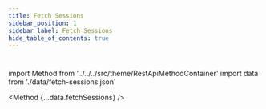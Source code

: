 ```yaml
---
title: Fetch Sessions 
sidebar_position: 1
sidebar_label: Fetch Sessions
hide_table_of_contents: true
---
```


#

import Method from '../../../src/theme/RestApiMethodContainer'
import data from './data/fetch-sessions.json'

<Method
{...data.fetchSessions}
/>
